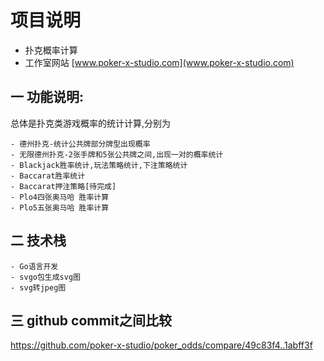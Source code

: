 # 项目说明
- 扑克概率计算 
- 工作室网站 [www.poker-x-studio.com](www.poker-x-studio.com)

## 一 功能说明:
  总体是扑克类游戏概率的统计计算,分别为

    - 德州扑克-统计公共牌部分牌型出现概率
    - 无限德州扑克-2张手牌和5张公共牌之间,出现一对的概率统计
    - Blackjack胜率统计,玩法策略统计,下注策略统计
    - Baccarat胜率统计
    - Baccarat押注策略[待完成]
    - Plo4四张奥马哈 胜率计算
    - Plo5五张奥马哈 胜率计算

## 二 技术栈
    - Go语言开发
    - svgo包生成svg图
    - svg转jpeg图

## 三 github commit之间比较
 https://github.com/poker-x-studio/poker_odds/compare/49c83f4..1abff3f
